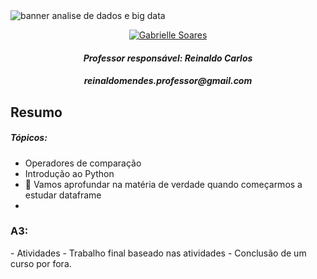 <img src="https://github.com/gabriellesote/big_data/blob/main/assets/bigdata_banner.png" alt="banner analise de dados e big data"/>


<div align=center>
  
[![Gabrielle Soares ](https://img.shields.io/badge/Gabrielle_Soares_-black?style=for-the-badge&logo=github)](https://github.com/gabriellesote)
</div>

<h4 align=center>  <em>Professor responsável: Reinaldo Carlos </em></h4>

<h5 align=center>  reinaldomendes.professor@gmail.com </h5>

## Resumo

##### Tópicos:
<p>

  - Operadores de comparação
  - Introdução ao Python
  - 📌 Vamos aprofundar na matéria de verdade quando começarmos a estudar dataframe
  - 
</p>

### A3:
<p>
  - Atividades
  - Trabalho final baseado nas atividades
  - Conclusão de um curso por fora. 
</p>
